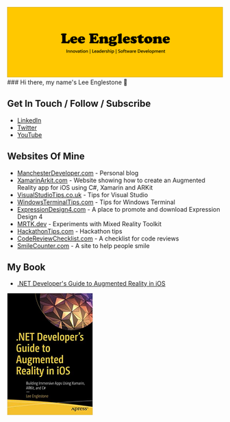 <img src="images/header.png">
### Hi there, my name's Lee Englestone 👋

## Get In Touch / Follow / Subscribe

-  [LinkedIn](https://www.linkedin.com/in/leeenglestone/) 
-  [Twitter](https://www.twitter.com/leeenglestone/) 
-  [YouTube](https://www.youtube.com/user/LeeEnglestone)


## Websites Of Mine
-  [ManchesterDeveloper.com](https://manchesterdeveloper.com/) - Personal blog
-  [XamarinArkit.com](https://XamarinArkit.com/) - Website showing how to create an Augmented Reality app for iOS using C#, Xamarin and ARKit 
-  [VisualStudioTips.co.uk](https://visualstudiotips.co.uk/) - Tips for Visual Studio
-  [WindowsTerminalTips.com](https://windowsterminaltips.com/) - Tips for Windows Terminal
-  [ExpressionDesign4.com](https://expressiondesign4.com/) - A place to promote and download Expression Design 4
-  [MRTK.dev](https://mrtk.dev/) - Experiments with Mixed Reality Toolkit
-  [HackathonTips.com](https://hackathontips.com/) - Hackathon tips
-  [CodeReviewChecklist.com](https://codereviewchecklist.com/) - A checklist for code reviews
-  [SmileCounter.com](https://smilecounter.com/) - A site to help people smile

## My Book
-  [.NET Developer's Guide to Augmented Reality in iOS](https://amzn.to/348yS9K)

<img src="images/book.jpg" width=200>
